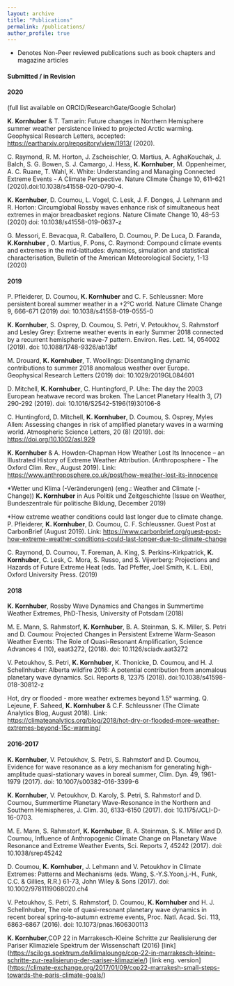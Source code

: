 ```yaml
---
layout: archive
title: "Publications"
permalink: /publications/
author_profile: true
---
```


*  Denotes Non-Peer reviewed publications such as book chapters and magazine articles

#### Submitted / in Revision

#### 2020
(full list available on ORCID/ResearchGate/Google Scholar)

**K. Kornhuber** & T. Tamarin: Future changes in Northern Hemisphere summer weather persistence linked to projected Arctic warming. Geophysical Research Letters, accepted: https://eartharxiv.org/repository/view/1913/ (2020).

C. Raymond, R. M. Horton, J. Zscheischler, O. Martius, A. AghaKouchak, J. Balch, S. G. Bowen, S. J. Camargo, J. Hess, **K. Kornhuber**, M. Oppenheimer, A. C. Ruane, T. Wahl, K. White: Understanding and Managing Connected Extreme Events - A Climate Perspective. Nature Climate Change 10, 611–621 (2020).doi:10.1038/s41558-020-0790-4.

**K. Kornhuber**, D. Coumou, L. Vogel, C. Lesk, J. F. Donges, J. Lehmann and R. Horton: Circumglobal Rossby waves enhance risk of simultaneous heat extremes in major breadbasket regions. Nature Climate Change 10, 48–53 (2020) 
doi: 10.1038/s41558-019-0637-z

G. Messori, E. Bevacqua, R. Caballero, D. Coumou, P. De Luca, D. Faranda, **K.Kornhuber** , O. Martius, F. Pons, C. Raymond: Compound climate events and extremes in the mid-latitudes: dynamics, simulation and statistical characterisation, Bulletin of the American Meteorological Society, 1-13 (2020)

#### 2019

P. Pfleiderer, D. Coumou, **K. Kornhuber** and C. F. Schleussner: More persistent boreal summer weather in a +2°C world. Nature Climate Change 9, 666-671 (2019)
doi: 10.1038/s41558-019-0555-0

**K. Kornhuber**, S. Osprey, D. Coumou, S. Petri, V. Petoukhov, S. Rahmstorf and Lesley Grey: Extreme weather events in early Summer 2018 connected by a recurrent hemispheric wave-7 pattern. Environ. Res. Lett. 14, 054002 (2019). doi: 10.1088/1748-9326/ab13bf

M. Drouard, **K. Kornhuber**, T. Woollings: Disentangling dynamic contributions to summer 2018 anomalous weather over Europe. Geophysical Research Letters (2019) 
doi: 10.1029/2019GL084601

D. Mitchell, **K. Kornhuber**, C. Huntingford, P. Uhe: The day the 2003 European heatwave record was broken. The Lancet Planetary Health 3, (7) 290-292 (2019). 
doi: 10.1016/S2542-5196(19)30106-8

C. Huntingford, D. Mitchell, **K. Kornhuber**, D. Coumou, S. Osprey, Myles Allen: Assessing changes in risk of amplified planetary waves in a warming world. Atmospheric Science Letters, 20 (8) (2019). doi: https://doi.org/10.1002/asl.929

**K. Kornhuber** & A. Howden-Chapman How Weather Lost Its Innocence – an Illustrated History of Extreme Weather Attribution.          (Anthroposphere - The Oxford Clim. Rev., August 2019). Link: https://www.anthroposphere.co.uk/post/how-weather-lost-its-innocence

*Wetter und Klima (-Veränderungen) (eng.: Weather and Climate (-Change))
**K. Kornhuber** in Aus Politik und Zeitgeschichte
(Issue on Weather, Bundeszentrale für politische Bildung, December 2019)

*How extreme weather conditions could last longer due to climate change. P. Pfleiderer, 
**K. Kornhuber**, D. Coumou, C. F. Schleussner. Guest Post at CarbonBrief (August 2019). Link: https://www.carbonbrief.org/guest-post-how-extreme-weather-conditions-could-last-longer-due-to-climate-change

C. Raymond, D. Coumou, T. Foreman, A. King, S. Perkins-Kirkpatrick, **K. Kornhuber**, C. Lesk, C. Mora, S. Russo, and S. Vijverberg: Projections and Hazards of Future Extreme Heat (eds. Tad Pfeffer, Joel Smith, K. L. Ebi), Oxford University Press. (2019)

#### 2018

**K. Kornhuber**, Rossby Wave Dynamics and Changes in Summertime Weather Extremes, 
PhD-Thesis, University of Potsdam (2018)

M. E. Mann, S. Rahmstorf, **K. Kornhuber**, B. A. Steinman, S. K. Miller, S. Petri and D. Coumou: Projected Changes in Persistent Extreme Warm-Season Weather Events: The Role of Quasi-Resonant Amplification, Science Advances 4 (10), eaat3272, (2018). doi: 10.1126/sciadv.aat3272  

V. Petoukhov, S. Petri, **K. Kornhuber**, K. Thonicke, D. Coumou, and H. J. Schellnhuber: Alberta wildfire 2016: A potential contribution from anomalous planetary wave dynamics. Sci. Reports 8, 12375 (2018).  doi:10.1038/s41598-018-30812-z

Hot, dry or flooded - more weather extremes beyond 1.5° warming. Q. Lejeune, F. Saheed, **K. Kornhuber** & C.F. Schleussner (The Climate Analytics Blog, August 2018). Link: https://climateanalytics.org/blog/2018/hot-dry-or-flooded-more-weather-extremes-beyond-15c-warming/

#### 2016-2017

**K. Kornhuber**, V. Petoukhov, S. Petri, S. Rahmstorf and D. Coumou, Evidence for wave resonance as a key mechanism for generating high-amplitude quasi-stationary waves in boreal summer, Clim. Dyn. 49, 1961-1979 (2017). doi: 10.1007/s00382-016-3399-6

**K. Kornhuber**, V. Petoukhov, D. Karoly, S. Petri, S. Rahmstorf and D. Coumou, Summertime Planetary Wave-Resonance in the Northern and Southern Hemispheres, J. Clim. 30, 6133-6150 (2017). doi: 10.1175/JCLI-D-16-0703. 

M. E. Mann, S. Rahmstorf, **K. Kornhuber**, B. A. Steinman, S. K. Miller and D. Coumou, Influence of Anthropogenic Climate Change on Planetary Wave Resonance and Extreme Weather Events, Sci. Reports 7, 45242 (2017). doi: 10.1038/srep45242

D. Coumou, **K. Kornhuber**, J. Lehmann and V. Petoukhov in Climate Extremes: Patterns and Mechanisms (eds. Wang, S.-Y.S.Yoon,j.-H., Funk, C.C. & Gillies, R.R.) 61-73, John Wiley & Sons (2017). doi: 10.1002/9781119068020.ch4

V. Petoukhov, S. Petri, S. Rahmstorf, D. Coumou, **K. Kornhuber** and H. J. Schellnhuber, The role of quasi-resonant planetary wave dynamics in recent boreal spring-to-autumn extreme events, Proc. Natl. Acad. Sci. 113, 6863-6867 (2016). doi: 10.1073/pnas.1606300113

**K. Kornhuber**,COP 22 in Marrakesch-Kleine Schritte zur Realisierung der Pariser Klimaziele Spektrum der Wissenschaft (2016) [link] (https://scilogs.spektrum.de/klimalounge/cop-22-in-marrakesch-kleine-schritte-zur-realisierung-der-pariser-klimaziele/)
[link eng. version] (https://climate-exchange.org/2017/01/09/cop22-marrakesh-small-steps-towards-the-paris-climate-goals/)



<!--{% if author.googlescholar %}
  You can also find my articles on <u><a href="{{author.googlescholar}}">my Google Scholar profile</a>.</u>
{% endif %}-->

<!--{% include base_path %}-->

<!--{% for post in site.publications reversed %}
  {% include archive-single.html %}
{% endfor %}-->
